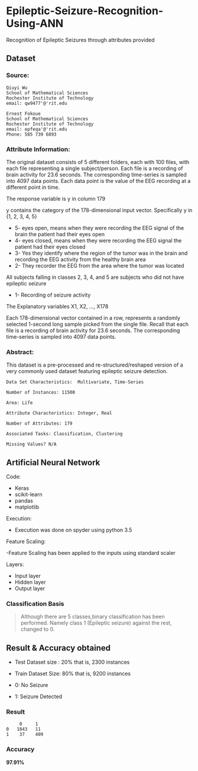 # Epileptic-Seizure-Recognition-Using-ANN
Recognition of Epileptic Seizures through attributes provided
## Dataset

### Source:
```
Qiuyi Wu 
School of Mathematical Sciences 
Rochester Institute of Technology 
email: qw9477'@'rit.edu 

Ernest Fokoue 
School of Mathematical Sciences 
Rochester Institute of Technology 
email: epfeqa'@'rit.edu 
Phone: 585 739 6893
```
### Attribute Information:

The original dataset consists of 5 different folders, each with 100 files, with each file representing a single subject/person. Each file is a recording of brain activity for 23.6 seconds. The corresponding time-series is sampled into 4097 data points. Each data point is the value of the EEG recording at a different point in time. 

The response variable is y in column 179 

y contains the category of the 178-dimensional input vector. Specifically y in {1, 2, 3, 4, 5} 

- 5- eyes open, means when they were recording the EEG signal of the brain the patient had their eyes open 
- 4- eyes closed, means when they were recording the EEG signal the patient had their eyes closed 
- 3- Yes they identify where the region of the tumor was in the brain and recording the EEG activity from the healthy brain area 
- 2- They recorder the EEG from the area where the tumor was located 

All subjects falling in classes 2, 3, 4, and 5 are subjects who did not have epileptic seizure 

- 1- Recording of seizure activity 

The Explanatory variables X1, X2, ..., X178 

Each 178-dimensional vector contained in a row, represents a randomly selected 1-second long sample picked from the single file. Recall that 
each file is a recording of brain activity for 23.6 seconds. The corresponding time-series is sampled into 4097 data points.


### Abstract: 
This dataset is a pre-processed and re-structured/reshaped version of a very commonly used dataset featuring epileptic seizure detection.
```
Data Set Characteristics:  Multivariate, Time-Series

Number of Instances: 11500

Area: Life

Attribute Characteristics: Integer, Real

Number of Attributes: 179

Associated Tasks: Classification, Clustering

Missing Values? N/A
```

## Artificial Neural Network

Code:

- Keras
- scikit-learn
- pandas
- matplotlib

Execution:

- Execution was done on spyder using python 3.5

Feature Scaling:

-Feature Scaling has been applied to the inputs using standard scaler

Layers:

- Input layer
- Hidden layer
- Output layer

### Classification Basis
> Although there are 5 classes,binary classification has been performed. 
> Namely class 1 (Epileptic seizure) against the rest, changed to 0.


## Result & Accuracy obtained
- Test Dataset size : 20% that is, 2300 instances
- Train Dataset Size: 80% that is, 9200 instances

- 0: No Seizure
- 1: Seizure Detected

### Result

```
     0     1
0   1843   11
1    37    409
```
### Accuracy 
**97.91%**
